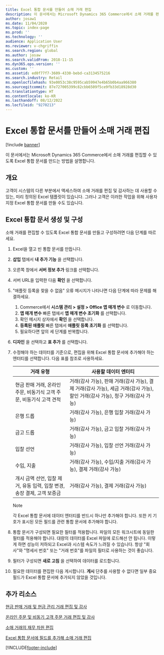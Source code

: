 ```yaml
---
title: Excel 통합 문서를 만들어 소매 거래 편집
description: 이 문서에서는 Microsoft Dynamics 365 Commerce에서 소매 거래를 편집할 수 있도록 Excel 통합 문서를 만드는 방법을 설명합니다.
author: josaw1
ms.date: 11/04/2020
ms.topic: index-page
ms.prod: ''
ms.technology: ''
audience: Application User
ms.reviewer: v-chgriffin
ms.search.region: global
ms.author: josaw
ms.search.validFrom: 2018-11-15
ms.dyn365.ops.version: ''
ms.custom: ''
ms.assetid: ed0f77f7-3609-4330-bebd-ca3134575216
ms.search.industry: Retail
ms.openlocfilehash: 93e0053c38c9595cab59947e4b65b0b4aa966380
ms.sourcegitcommit: 87e727005399c82cbb6509f5ce9fb33d18928d30
ms.translationtype: HT
ms.contentlocale: ko-KR
ms.lasthandoff: 08/12/2022
ms.locfileid: "9270213"
---
```

# <a name="create-an-excel-workbook-to-edit-retail-transactions"></a>Excel 통합 문서를 만들어 소매 거래 편집

[!include [banner](../includes/banner.md)]

이 문서에서는 Microsoft Dynamics 365 Commerce에서 소매 거래를 편집할 수 있도록 Excel 통합 문서를 만드는 방법을 설명합니다.

## <a name="overview"></a>개요

고객이 시스템의 다른 부분에서 액세스하여 소매 거래를 편집 및 감사하는 데 사용할 수 있는, 미리 정의된 Excel 템플릿이 있습니다. 그러나 고객은 이러한 작업을 위해 사용자 지정 Excel 통합 문서를 만들 수도 있습니다.

## <a name="create-and-configure-an-excel-workbook"></a>Excel 통합 문서 생성 및 구성

소매 거래를 편집할 수 있도록 Excel 통합 문서를 만들고 구성하려면 다음 단계를 따르세요.

1. Excel을 열고 빈 통합 문서를 만듭니다.
1. **삽입** 탭에서 **내 추가 기능** 을 선택합니다.
1. 오른쪽 창에서 **서버 정보 추가** 링크를 선택합니다.
1. 서버 URL을 입력한 다음 **확인** 을 선택합니다.
1. "애플릿 등록을 찾을 수 없음" 오류 메시지가 나타나면 다음 단계에 따라 문제를 해결하세요.

    1. Commerce에서 **시스템 관리 \> 설정 \> Office 앱 매개 변수** 로 이동합니다.
    1. **앱 매개 변수** 빠른 탭에서 **앱 매개 변수 초기화** 를 선택합니다.
    1. 확인 메시지 상자에서 **확인** 을 선택합니다.
    1. **등록된 애플릿** 빠른 탭에서 **애플릿 등록 초기화** 를 선택합니다.
    1. 필요하다면 앞의 세 단계를 반복합니다.

1. **디자인** 을 선택하고 **표 추가** 를 선택합니다.
1. 수정해야 하는 데이터를 기준으로, 편집을 위해 Excel 통합 문서에 추가해야 하는 엔터티를 선택합니다. 다음 표를 참조로 사용하세요.

    | 거래 유형 | 사용할 데이터 엔터티 |
    |------------------|----------------------|
    | 현금 판매 거래, 온라인 주문, 비동기식 고객 주문, 비동기식 고객 견적 | 거래(감사 가능), 판매 거래(감사 가능), 결제 거래(감사 가능), 세금 거래(감사 가능), 할인 거래(감사 가능), 청구 거래(감사 가능) |
    | 은행 드롭 | 거래(감사 가능), 은행 입찰 거래(감사 가능) |
    | 금고 드롭 | 거래(감사 가능), 금고 입찰 거래(감사 가능) |
    | 입찰 선언 | 거래(감사 가능), 입찰 선언 거래(감사 가능) |
    | 수입, 지출 | 거래(감사 가능), 수입/지출 거래(감사 가능), 결제 거래(감사 가능) |
    | 개시 금액 선언, 입찰 제거, 유동 입력, 입찰 변경, 송장 결제, 고객 보증금 | 거래(감사 가능), 결제 거래(감사 가능) |

    > [!NOTE]
    > 각 Excel 통합 문서에 데이터 엔터티를 반드시 하나만 추가해야 합니다. 또한 키 기호가 표시된 모든 필드를 관련 통합 문서에 추가해야 합니다.

1. 통합 문서가 구성되면 필요한 필터를 적용합니다. 파일의 모든 워크시트에 동일한 필터를 적용해야 합니다. 대량의 데이터를 Excel 파일에 로드해선 안 됩니다. 이렇게 하면 성능이 저하되고 Excel과 시스템 속도가 느려질 수 있습니다. 항상 "회사"와 "명세서 번호" 또는 "거래 번호"를 파일의 필터로 사용하는 것이 좋습니다.
1. 필터가 구성되면 **새로 고침** 을 선택하여 데이터를 로드합니다.
1. 필요한 데이터를 편집한 다음 게시합니다. **게시** 단추를 사용할 수 없다면 일부 중요 필드가 Excel 통합 문서에 추가되지 않았을 것입니다.

## <a name="additional-resources"></a>추가 리소스

[현금 판매 거래 및 현금 관리 거래 편집 및 감사](edit-cash-trans.md)

[온라인 주문 및 비동기 고객 주문 거래 편집 및 감사](edit-order-trans.md)

[소매 거래의 재무 차원 편집](edit-financial-dim.md)

[Excel 통합 문서에 필드를 추가해 소매 거래 편집](add-fields-excel.md)


[!INCLUDE[footer-include](../includes/footer-banner.md)]
